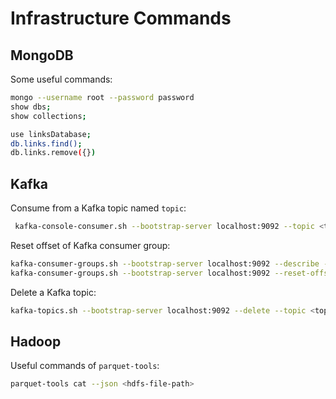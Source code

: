 # Infrastructure Commands

## MongoDB

Some useful commands:

```bash
mongo --username root --password password
show dbs;
show collections;

use linksDatabase;
db.links.find();
db.links.remove({})
```


## Kafka

Consume from a Kafka topic named `topic`:

```bash
 kafka-console-consumer.sh --bootstrap-server localhost:9092 --topic <topic> --from-beginning
```

Reset offset of Kafka consumer group:

```bash
kafka-consumer-groups.sh --bootstrap-server localhost:9092 --describe --group <group_id>
kafka-consumer-groups.sh --bootstrap-server localhost:9092 --reset-offsets --to-earliest --all-topics --execute --group <group_id>
```

Delete a Kafka topic:

```bash
kafka-topics.sh --bootstrap-server localhost:9092 --delete --topic <topic>
```

## Hadoop

Useful commands of `parquet-tools`:

```bash
parquet-tools cat --json <hdfs-file-path> 
```